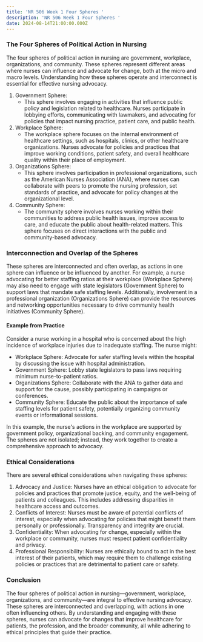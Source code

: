 ```yaml
---
title: 'NR 506 Week 1 Four Spheres '
description: 'NR 506 Week 1 Four Spheres '
date: 2024-08-14T21:00:00.000Z
---
```


### The Four Spheres of Political Action in Nursing

The four spheres of political action in nursing are government, workplace, organizations, and community. These spheres represent different areas where nurses can influence and advocate for change, both at the micro and macro levels. Understanding how these spheres operate and interconnect is essential for effective nursing advocacy.

1. Government Sphere:
   * This sphere involves engaging in activities that influence public policy and legislation related to healthcare. Nurses participate in lobbying efforts, communicating with lawmakers, and advocating for policies that impact nursing practice, patient care, and public health.
2. Workplace Sphere:
   * The workplace sphere focuses on the internal environment of healthcare settings, such as hospitals, clinics, or other healthcare organizations. Nurses advocate for policies and practices that improve working conditions, patient safety, and overall healthcare quality within their place of employment.
3. Organizations Sphere:
   * This sphere involves participation in professional organizations, such as the American Nurses Association (ANA), where nurses can collaborate with peers to promote the nursing profession, set standards of practice, and advocate for policy changes at the organizational level.
4. Community Sphere:
   * The community sphere involves nurses working within their communities to address public health issues, improve access to care, and educate the public about health-related matters. This sphere focuses on direct interactions with the public and community-based advocacy.

### Interconnection and Overlap of the Spheres

These spheres are interconnected and often overlap, as actions in one sphere can influence or be influenced by another. For example, a nurse advocating for better staffing ratios at their workplace (Workplace Sphere) may also need to engage with state legislators (Government Sphere) to support laws that mandate safe staffing levels. Additionally, involvement in a professional organization (Organizations Sphere) can provide the resources and networking opportunities necessary to drive community health initiatives (Community Sphere).

#### Example from Practice

Consider a nurse working in a hospital who is concerned about the high incidence of workplace injuries due to inadequate staffing. The nurse might:

* Workplace Sphere: Advocate for safer staffing levels within the hospital by discussing the issue with hospital administration.
* Government Sphere: Lobby state legislators to pass laws requiring minimum nurse-to-patient ratios.
* Organizations Sphere: Collaborate with the ANA to gather data and support for the cause, possibly participating in campaigns or conferences.
* Community Sphere: Educate the public about the importance of safe staffing levels for patient safety, potentially organizing community events or informational sessions.

In this example, the nurse's actions in the workplace are supported by government policy, organizational backing, and community engagement. The spheres are not isolated; instead, they work together to create a comprehensive approach to advocacy.

### Ethical Considerations

There are several ethical considerations when navigating these spheres:

1. Advocacy and Justice: Nurses have an ethical obligation to advocate for policies and practices that promote justice, equity, and the well-being of patients and colleagues. This includes addressing disparities in healthcare access and outcomes.
2. Conflicts of Interest: Nurses must be aware of potential conflicts of interest, especially when advocating for policies that might benefit them personally or professionally. Transparency and integrity are crucial.
3. Confidentiality: When advocating for change, especially within the workplace or community, nurses must respect patient confidentiality and privacy.
4. Professional Responsibility: Nurses are ethically bound to act in the best interest of their patients, which may require them to challenge existing policies or practices that are detrimental to patient care or safety.

### Conclusion

The four spheres of political action in nursing—government, workplace, organizations, and community—are integral to effective nursing advocacy. These spheres are interconnected and overlapping, with actions in one often influencing others. By understanding and engaging with these spheres, nurses can advocate for changes that improve healthcare for patients, the profession, and the broader community, all while adhering to ethical principles that guide their practice.
